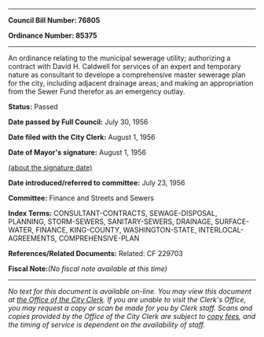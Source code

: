 

********

**Council Bill Number: 76805**
   
**Ordinance Number: 85375**
********

 An ordinance relating to the municipal sewerage utility; authorizing a contract with David H. Caldwell for services of an expert and temporary nature as consultant to develope a comprehensive master sewerage plan for the city, including adjacent drainage areas; and making an appropriation from the Sewer Fund therefor as an emergency outlay.

**Status:** Passed
   
**Date passed by Full Council:** July 30, 1956
   
**Date filed with the City Clerk:** August 1, 1956
   
**Date of Mayor's signature:** August 1, 1956
   
[(about the signature date)](/~public/approvaldate.htm)
   
   
   
**Date introduced/referred to committee:** July 23, 1956
   
**Committee:** Finance and Streets and Sewers
   
   
**Index Terms:** CONSULTANT-CONTRACTS, SEWAGE-DISPOSAL, PLANNING, STORM-SEWERS, SANITARY-SEWERS, DRAINAGE, SURFACE-WATER, FINANCE, KING-COUNTY, WASHINGTON-STATE, INTERLOCAL-AGREEMENTS, COMPREHENSIVE-PLAN

**References/Related Documents:** Related: CF 229703

**Fiscal Note:**_(No fiscal note available at this time)_
********

_No text for this document is available on-line. You may view this document at [the Office of the City Clerk](http://www.seattle.gov/leg/clerk/contactUs.htm). If you are unable to visit the Clerk's Office, you may request a copy or scan be made for you by Clerk staff. Scans and copies provided by the Office of the City Clerk are subject to [copy fees](http://clerk.seattle.gov/~public/clerkfees.htm), and the timing of service is dependent on the availability of staff._

